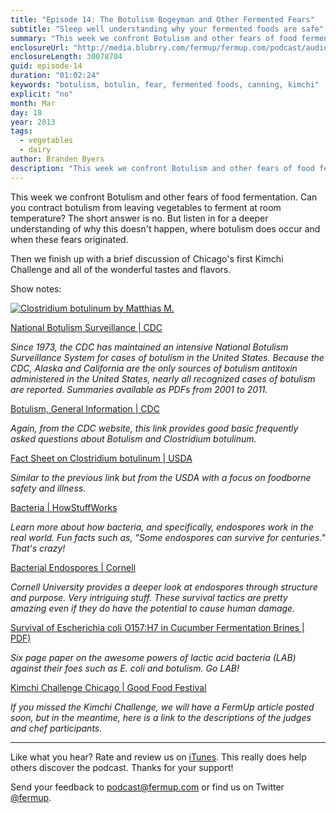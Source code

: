 ```yaml
---
title: "Episode 14: The Botulism Bogeyman and Other Fermented Fears"
subtitle: "Sleep well understanding why your fermented foods are safe"
summary: "This week we confront Botulism and other fears of food fermentation. Can you contract botulism from leaving vegetables to ferment at room temperature? The short answer is no. But listen in for a deeper understanding of why this doesn't happen, where botulism does occur and when these fears originated. Then we finish up with a brief discussion of Chicago's first Kimchi Challenge."
enclosureUrl: "http://media.blubrry.com/fermup/fermup.com/podcast/audio/fermup-14.mp3"
enclosureLength: 30078704
guid: episode-14
duration: "01:02:24"
keywords: "botulism, botulin, fear, fermented foods, canning, kimchi"
explicit: "no"
month: Mar
day: 18
year: 2013
tags:
  - vegetables
  - dairy
author: Branden Byers
description: "This week we confront Botulism and other fears of food fermentation. Can you contract botulism from leaving vegetables to ferment at room temperature? The short answer is no. But listen in for a deeper understanding of why this doesn't happen, where botulism does occur and when these fears originated. Then we finish up with a brief discussion of Chicago's first Kimchi Challenge."
---
```

This week we confront Botulism and other fears of food fermentation. Can you contract botulism from leaving vegetables to ferment at room temperature? The short answer is no. But listen in for a deeper understanding of why this doesn't happen, where botulism does occur and when these fears originated.

Then we finish up with a brief discussion of Chicago's first Kimchi Challenge and all of the wonderful tastes and flavors.

Show notes:

<a href="http://commons.wikimedia.org/wiki/File:C._botulnium_AEY_lipase.JPG" target="_blank" alt="Clostridium botulinum" title="Clostridium botulinum | Wikipedia"><img src="/images/clostridium-botulinum.jpg" alt="Clostridium botulinum by Matthias M."></a>

[National Botulism Surveillance | CDC](http://www.cdc.gov/nationalsurveillance/botulism_surveillance.html)

*Since 1973, the CDC has maintained an intensive National Botulism Surveillance System for cases of botulism in the United States. Because the CDC, Alaska and California are the only sources of botulism antitoxin administered in the United States, nearly all recognized cases of botulism are reported. Summaries available as PDFs from 2001 to 2011.*

[Botulism, General Information | CDC](http://www.cdc.gov/nczved/divisions/dfbmd/diseases/botulism/)

*Again, from the CDC website, this link provides good basic frequently asked questions about Botulism and Clostridium botulinum.*

[Fact Sheet on Clostridium botulinum | USDA](http://www.fsis.usda.gov/factsheets/Clostridium_botulinum/index.asp)

*Similar to the previous link but from the USDA with a focus on foodborne safety and illness.*

[Bacteria | HowStuffWorks](http://science.howstuffworks.com/life/cellular-microscopic/bacteria-info2.htm)

*Learn more about how bacteria, and specifically, endospores work in the real world. Fun facts such as, "Some endospores can survive for centuries." That's crazy!*

[Bacterial Endospores | Cornell](http://micro.cornell.edu/cals/micro/research/labs/angert-lab/bacterialendo.cfm)

*Cornell University provides a deeper look at endospores through structure and purpose. Very intriguing stuff. These survival tactics are pretty amazing even if they do have the potential to cause human damage.*

[Survival of Escherichia coli O157:H7 in Cucumber Fermentation Brines | PDF)](http://ncsu.edu/foodscience/USDAARS/Acrobatpubs/P351-375/p373.pdf)

*Six page paper on the awesome powers of lactic acid bacteria (LAB) against their foes such as E. coli and botulism. Go LAB!*

[Kimchi Challenge Chicago | Good Food Festival](http://goodfoodfestivals.com/chicago/saturday-festival/kimchi-challenge/)

*If you missed the Kimchi Challenge, we will have a FermUp article posted soon, but in the meantime, here is a link to the descriptions of the judges and chef participants.*

---

Like what you hear? Rate and review us on [iTunes](http://itunes.apple.com/podcast/fermup-fermented-food-podcast/id593958494). This really does help others discover the podcast. Thanks for your support!

Send your feedback to <a href="mailto:podcast@fermup.com">podcast@fermup.com</a> or find us on Twitter [@fermup](https://twitter.com/fermup).